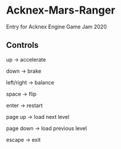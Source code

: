 # Acknex-Mars-Ranger
Entry for Acknex Engine Game Jam 2020
## Controls
up -> accelerate

down -> brake

left/right -> balance

space -> flip

enter -> restart

page up -> load next level

page down -> load previous level

escape -> exit
